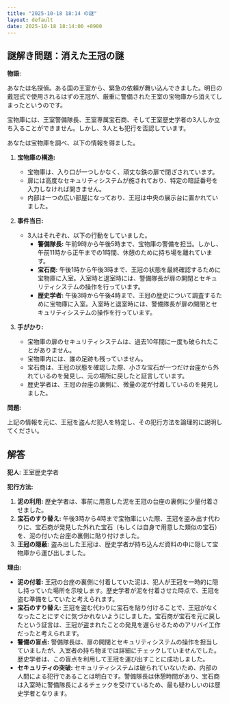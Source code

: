 ```yaml
---
title: "2025-10-18 18:14 の謎"
layout: default
date: 2025-10-18 18:14:00 +0900
---
```

## 謎解き問題：消えた王冠の謎

**物語:**

あなたは名探偵。ある国の王室から、緊急の依頼が舞い込んできました。明日の戴冠式で使用されるはずの王冠が、厳重に警備された王室の宝物庫から消えてしまったというのです。

宝物庫には、王室警備隊長、王室専属宝石商、そして王室歴史学者の3人しか立ち入ることができません。しかし、3人とも犯行を否認しています。

あなたは宝物庫を調べ、以下の情報を得ました。

1.  **宝物庫の構造:**
    *   宝物庫は、入り口が一つしかなく、頑丈な鉄の扉で閉ざされています。
    *   扉には高度なセキュリティシステムが施されており、特定の暗証番号を入力しなければ開きません。
    *   内部は一つの広い部屋になっており、王冠は中央の展示台に置かれていました。

2.  **事件当日:**
    *   3人はそれぞれ、以下の行動をしていました。
        *   **警備隊長:** 午前9時から午後5時まで、宝物庫の警備を担当。しかし、午前11時から正午までの1時間、休憩のために持ち場を離れています。
        *   **宝石商:** 午後1時から午後3時まで、王冠の状態を最終確認するために宝物庫に入室。入室時と退室時には、警備隊長が扉の開閉とセキュリティシステムの操作を行っています。
        *   **歴史学者:** 午後3時から午後4時まで、王冠の歴史について調査するために宝物庫に入室。入室時と退室時には、警備隊長が扉の開閉とセキュリティシステムの操作を行っています。

3.  **手がかり:**
    *   宝物庫の扉のセキュリティシステムは、過去10年間に一度も破られたことがありません。
    *   宝物庫内には、誰の足跡も残っていません。
    *   宝石商は、王冠の状態を確認した際、小さな宝石が一つだけ台座から外れているのを発見し、元の場所に戻したと証言しています。
    *   歴史学者は、王冠の台座の裏側に、微量の泥が付着しているのを発見しました。

**問題:**

上記の情報を元に、王冠を盗んだ犯人を特定し、その犯行方法を論理的に説明してください。

## 解答

**犯人:** 王室歴史学者

**犯行方法:**

1.  **泥の利用:** 歴史学者は、事前に用意した泥を王冠の台座の裏側に少量付着させました。
2.  **宝石のすり替え:** 午後3時から4時まで宝物庫にいた際、王冠を盗み出す代わりに、宝石商が発見した外れた宝石（もしくは自身で用意した類似の宝石）を、泥の付いた台座の裏側に貼り付けました。
3.  **王冠の隠蔽:** 盗み出した王冠は、歴史学者が持ち込んだ資料の中に隠して宝物庫から運び出しました。

**理由:**

*   **泥の付着:** 王冠の台座の裏側に付着していた泥は、犯人が王冠を一時的に隠し持っていた場所を示唆します。歴史学者が泥を付着させた時点で、王冠を盗む準備をしていたと考えられます。
*   **宝石のすり替え:** 王冠を盗む代わりに宝石を貼り付けることで、王冠がなくなったことにすぐに気づかれないようにしました。宝石商が宝石を元に戻したという証言は、王冠が盗まれたことの発見を遅らせるためのアリバイ工作だったと考えられます。
*   **警備の盲点:** 警備隊長は、扉の開閉とセキュリティシステムの操作を担当していましたが、入室者の持ち物までは詳細にチェックしていませんでした。歴史学者は、この盲点を利用して王冠を運び出すことに成功しました。
*   **セキュリティの突破:** セキュリティシステムは破られていないため、内部の人間による犯行であることは明白です。警備隊長は休憩時間があり、宝石商は入室時に警備隊長によるチェックを受けているため、最も疑わしいのは歴史学者となります。
